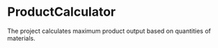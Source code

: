 # ProductCalculator
The project calculates maximum product output based on quantities of materials.

